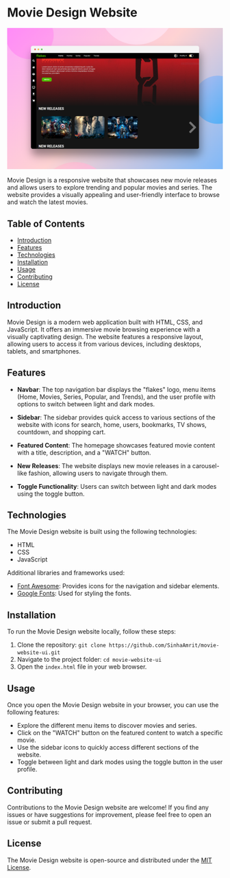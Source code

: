 # Movie Design Website

![Movie Design Website](https://github.com/SinhaAmrit/movie-website-ui/blob/main/img/screenshot.png)

Movie Design is a responsive website that showcases new movie releases and allows users to explore trending and popular movies and series. The website provides a visually appealing and user-friendly interface to browse and watch the latest movies.

## Table of Contents

- [Introduction](#introduction)
- [Features](#features)
- [Technologies](#technologies)
- [Installation](#installation)
- [Usage](#usage)
- [Contributing](#contributing)
- [License](#license)

## Introduction

Movie Design is a modern web application built with HTML, CSS, and JavaScript. It offers an immersive movie browsing experience with a visually captivating design. The website features a responsive layout, allowing users to access it from various devices, including desktops, tablets, and smartphones.

## Features

- **Navbar**: The top navigation bar displays the "flakes" logo, menu items (Home, Movies, Series, Popular, and Trends), and the user profile with options to switch between light and dark modes.

- **Sidebar**: The sidebar provides quick access to various sections of the website with icons for search, home, users, bookmarks, TV shows, countdown, and shopping cart.

- **Featured Content**: The homepage showcases featured movie content with a title, description, and a "WATCH" button.

- **New Releases**: The website displays new movie releases in a carousel-like fashion, allowing users to navigate through them.

- **Toggle Functionality**: Users can switch between light and dark modes using the toggle button.

## Technologies

The Movie Design website is built using the following technologies:

- HTML
- CSS
- JavaScript

Additional libraries and frameworks used:

- [Font Awesome](https://fontawesome.com/): Provides icons for the navigation and sidebar elements.
- [Google Fonts](https://fonts.google.com/): Used for styling the fonts.

## Installation

To run the Movie Design website locally, follow these steps:

1. Clone the repository: `git clone https://github.com/SinhaAmrit/movie-website-ui.git`
2. Navigate to the project folder: `cd movie-website-ui`
3. Open the `index.html` file in your web browser.

## Usage

Once you open the Movie Design website in your browser, you can use the following features:

- Explore the different menu items to discover movies and series.
- Click on the "WATCH" button on the featured content to watch a specific movie.
- Use the sidebar icons to quickly access different sections of the website.
- Toggle between light and dark modes using the toggle button in the user profile.

## Contributing

Contributions to the Movie Design website are welcome! If you find any issues or have suggestions for improvement, please feel free to open an issue or submit a pull request.

## License

The Movie Design website is open-source and distributed under the [MIT License](LICENSE).
